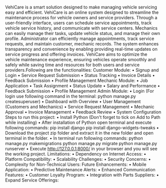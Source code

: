 VehiCare is a smart solution designed to make managing vehicle servicing easy and efficient.
VehiCare is an online system designed to streamline the maintenance process for vehicle owners and service providers. Through a user-friendly interface, users can schedule service appointments, track vehicle service history, and communicate with service centers. Mechanics can easily manage their tasks, update vehicle status, and manage their own profile. Administrator can efficiently manage appointments, track service requests, and maintain customer, mechanic records. 
The system enhances transparency and convenience by enabling providing real-time updates on service progress and offering invoices. VehiCare aims to optimize the vehicle maintenance experience, ensuring vehicles operate smoothly and safely while saving time and resources for both users and service providers.Following are the functionalities:
Customer Module:
•	Signup and Login
•	Service Request Submission
•	Status Tracking
•	Invoice Details
•	Feedback Submission
•	Profile Management
Mechanic Module:
•	Job Application
•	Task Assignment
•	Status Update
•	Salary and Performance 
•	Feedback Submission
•	Profile Management
Admin Module:
•	Login (For login use following command in the terminal: python manage.py createsuperuser)
•	Dashboard with Overview
•	User Management (Customers and Mechanics)
•	Service Request Management
•	Mechanic Approval
•	Invoice Management
•	Feedback Review
•	System Configuration
Steps to run this project:
•	Install Python (Don't forget to tick on Add to Path while installing)
•	After installation  of Python open terminal and execute following commands:
	pip install django
	pip install django-widgets-tweaks
•	Download the project zip folder and extract it in the new folder and open terminal in the folder.
•	In terminal run following commands:
	python manage.py makemigrations
	python manage.py migrate
	python manage.py runserver
•	Execute http://127.0.0.1:8000/ in your browser and you will see the working project.
Limitations:
•	Dependency on Internet Access: 
•	Platform Compatibility: 
•	Scalability Challenges: 
•	Security Concerns: 
•	Complexity for Non-Technical Users: 
Future Enhancements:
•	Mobile Application: 
•	Predictive Maintenance Alerts: 
•	Enhanced Communication Features: 
•	Customer Loyalty Program: 
•	Integration with Parts Suppliers: 
•	Expand Service Offerings: 



